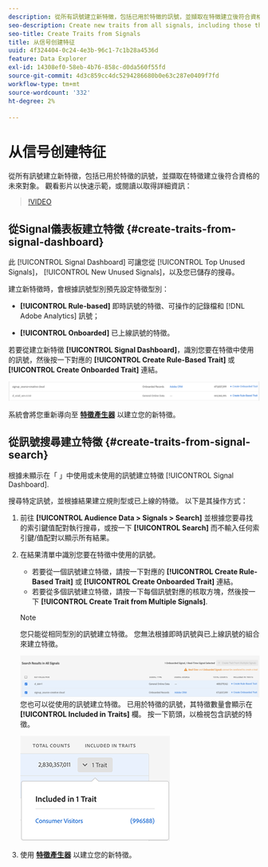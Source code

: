 ```yaml
---
description: 從所有訊號建立新特徵，包括已用於特徵的訊號，並擷取在特徵建立後符合資格的未來對象。
seo-description: Create new traits from all signals, including those that are already used in traits, and capture future audiences that qualify after trait creation.
seo-title: Create Traits from Signals
title: 从信号创建特征
uuid: 4f324404-0c24-4e3b-96c1-7c1b28a4536d
feature: Data Explorer
exl-id: 14308ef0-58eb-4b76-858c-d0da560f55fd
source-git-commit: 4d3c859cc4dc5294286680b0e63c287e0409f7fd
workflow-type: tm+mt
source-wordcount: '332'
ht-degree: 2%

---
```


# 从信号创建特征

從所有訊號建立新特徵，包括已用於特徵的訊號，並擷取在特徵建立後符合資格的未來對象。 觀看影片以快速示範，或閱讀以取得詳細資訊：

>[!VIDEO](https://video.tv.adobe.com/v/25169/?quality=12)

## 從Signal儀表板建立特徵 {#create-traits-from-signal-dashboard}

此 [!UICONTROL Signal Dashboard] 可讓您從 [!UICONTROL Top Unused Signals]， [!UICONTROL New Unused Signals]，以及您已儲存的搜尋。

建立新特徵時，會根據訊號型別預先設定特徵型別：

* **[!UICONTROL Rule-based]** 即時訊號的特徵、可操作的記錄檔和 [!DNL Adobe Analytics] 訊號；

* **[!UICONTROL Onboarded]** 已上線訊號的特徵。

若要從建立新特徵 **[!UICONTROL Signal Dashboard]**，識別您要在特徵中使用的訊號，然後按一下對應的 **[!UICONTROL Create Rule-Based Trait]** 或 **[!UICONTROL Create Onboarded Trait]** 連結。

![](assets/signals-create-trait.png)

系統會將您重新導向至 **[特徵產生器](../../features/traits/about-trait-builder.md)** 以建立您的新特徵。

## 從訊號搜尋建立特徵 {#create-traits-from-signal-search}

根據未顯示在「 」中使用或未使用的訊號建立特徵 [!UICONTROL Signal Dashboard].

搜尋特定訊號，並根據結果建立規則型或已上線的特徵。 以下是其操作方式：

1. 前往 **[!UICONTROL Audience Data > Signals > Search]** 並根據您要尋找的索引鍵值配對執行搜尋，或按一下 **[!UICONTROL Search]** 而不輸入任何索引鍵/值配對以顯示所有結果。
2. 在結果清單中識別您要在特徵中使用的訊號。
   * 若要從一個訊號建立特徵，請按一下對應的 **[!UICONTROL Create Rule-Based Trait]** 或 **[!UICONTROL Create Onboarded Trait]** 連結。
   * 若要從多個訊號建立特徵，請按一下每個訊號對應的核取方塊，然後按一下 **[!UICONTROL Create Trait from Multiple Signals]**.

   >[!NOTE]
   >您只能從相同型別的訊號建立特徵。 您無法根據即時訊號與已上線訊號的組合來建立特徵。
   >
   > ![](assets/signals-create-trait-search.png)
   >您也可以從使用的訊號建立特徵。 已用於特徵的訊號，其特徵數量會顯示在 **[!UICONTROL Included in Traits]** 欄。 按一下箭頭，以檢視包含訊號的特徵。
   >
   >![](assets/signals-used-traits.png)

3. 使用 **[特徵產生器](../../features/traits/about-trait-builder.md)** 以建立您的新特徵。
